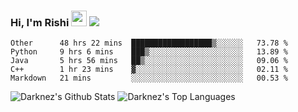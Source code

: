 ### Hi, I'm Rishi <img src="https://media.giphy.com/media/hvRJCLFzcasrR4ia7z/giphy.gif" width="25px" />  <img src="https://img.shields.io/badge/Data Scienctist-Python-blue?style=flat-square" />
<!--START_SECTION:waka-->
```text
Other      48 hrs 22 mins  ██████████████████▒░░░░░░   73.78 % 
Python     9 hrs 6 mins    ███▒░░░░░░░░░░░░░░░░░░░░░   13.89 % 
Java       5 hrs 56 mins   ██▒░░░░░░░░░░░░░░░░░░░░░░   09.06 % 
C++        1 hr 23 mins    ▓░░░░░░░░░░░░░░░░░░░░░░░░   02.11 % 
Markdown   21 mins         ░░░░░░░░░░░░░░░░░░░░░░░░░   00.53 % 
```
<!--END_SECTION:waka-->
<img alt="Darknez's Github Stats" src="https://github-readme-stats.vercel.app/api?username=Darknez07&show_icons=true&count_private=true&theme=dark" />
<img alt="Darknez's Top Languages" src="https://github-readme-stats.vercel.app/api/top-langs/?username=Darknez07&langs_count=5&theme=tokyonight" />
